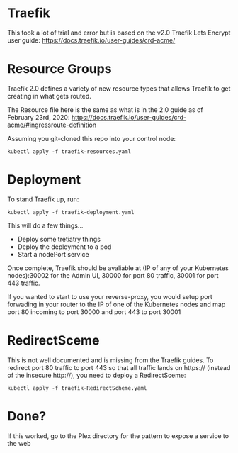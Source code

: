 # Traefik

This took a lot of trial and error but is based on the v2.0 Traefik Lets Encrypt user guide: https://docs.traefik.io/user-guides/crd-acme/

# Resource Groups

Traefik 2.0 defines a variety of new resource types that allows Traefik to get creating in what gets routed.

The Resource file here is the same as what is in the 2.0 guide as of February 23rd, 2020: https://docs.traefik.io/user-guides/crd-acme/#ingressroute-definition

Assuming you git-cloned this repo into your control node:

    kubectl apply -f traefik-resources.yaml

# Deployment

To stand Traefik up, run:

    kubectl apply -f traefik-deployment.yaml

This will do a few things... 
- Deploy some tretiatry things
- Deploy the deployment to a pod
- Start a nodePort service

Once complete, Traefik should be avaliable at (IP of any of your Kubernetes nodes):30002 for the Admin UI, 30000 for port 80 traffic, 30001 for port 443 traffic.

If you wanted to start to use your reverse-proxy, you would setup port forwading in your router to the IP of one of the Kubernetes nodes and map port 80 incoming to port 30000 and port 443 to port 30001

# RedirectSceme

This is not well documented and is missing from the Traefik guides.  To redirect port 80 traffic to port 443 so that all traffic lands on https:// (instead of the insecure http://), you need to deploy a RedirectSceme:

    kubectl apply -f traefik-RedirectScheme.yaml

# Done?

If this worked, go to the Plex directory for the pattern to expose a service to the web
